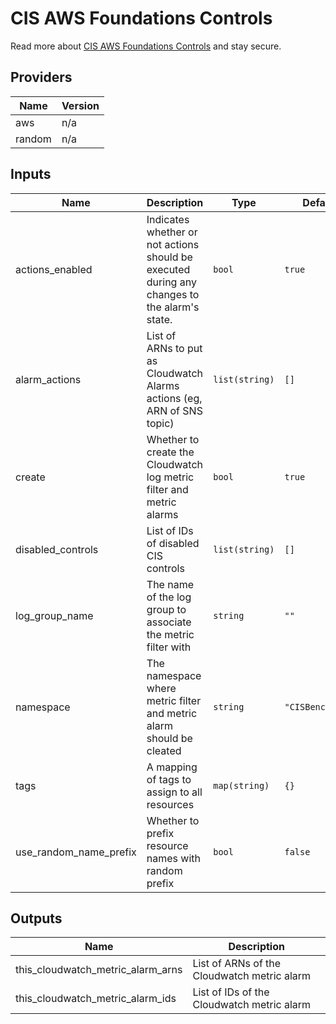 # CIS AWS Foundations Controls

Read more about [CIS AWS Foundations Controls](https://docs.aws.amazon.com/securityhub/latest/userguide/securityhub-cis-controls.html) and stay secure.

<!-- BEGINNING OF PRE-COMMIT-TERRAFORM DOCS HOOK -->
## Providers

| Name | Version |
|------|---------|
| aws | n/a |
| random | n/a |

## Inputs

| Name | Description | Type | Default | Required |
|------|-------------|------|---------|:-----:|
| actions\_enabled | Indicates whether or not actions should be executed during any changes to the alarm's state. | `bool` | `true` | no |
| alarm\_actions | List of ARNs to put as Cloudwatch Alarms actions (eg, ARN of SNS topic) | `list(string)` | `[]` | no |
| create | Whether to create the Cloudwatch log metric filter and metric alarms | `bool` | `true` | no |
| disabled\_controls | List of IDs of disabled CIS controls | `list(string)` | `[]` | no |
| log\_group\_name | The name of the log group to associate the metric filter with | `string` | `""` | no |
| namespace | The namespace where metric filter and metric alarm should be cleated | `string` | `"CISBenchmark"` | no |
| tags | A mapping of tags to assign to all resources | `map(string)` | `{}` | no |
| use\_random\_name\_prefix | Whether to prefix resource names with random prefix | `bool` | `false` | no |

## Outputs

| Name | Description |
|------|-------------|
| this\_cloudwatch\_metric\_alarm\_arns | List of ARNs of the Cloudwatch metric alarm |
| this\_cloudwatch\_metric\_alarm\_ids | List of IDs of the Cloudwatch metric alarm |

<!-- END OF PRE-COMMIT-TERRAFORM DOCS HOOK -->
